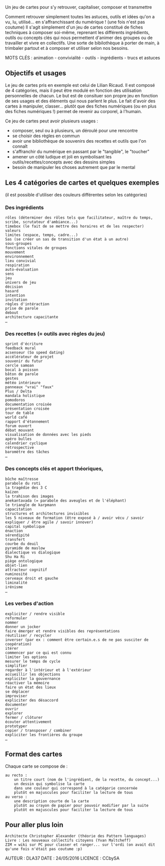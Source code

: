  Un jeu de cartes pour s'y retrouver, capitaliser, composer et transmettre
 
Comment retrouver simplement toutes les astuces, outils et idées qu'on a vu, lu, utilisé... en s'affranchissant du numérique ! (une fois n'est pas coutume)
Il s'agit simplement d'un jeu de cartes constitué de fiches techniques à composer soi-même, reprenant les différents ingrédients, outils ou concepts clés qui nous permettent d'animer des groupes ou de travailler et vivre en collectifs. Une sorte de bibilothèque à porter de main, à trimbaler partout et à composer et utiliser selon nos besoins.

MOTS CLÉS : animation - convivialité - outils - ingrédients - trucs et astuces

## Objectifs et usages

Le jeu de cartes pris en exemple est celui de Lilian Ricaud. Il est composé de 4 catégories, mais il peut être modulé en fonction des utilisation personnelles de chacun. Le but est de consituer son propre jeu en fonction de ses usages et des éléments qui nous parlent le plus.
Le fait d'avoir des cartes à manipuler, classer... plutôt que des fiches numériques (ou en plus des fiches numériques !) permet de revenir au corporel, à l'humain.

Ce jeu de cartes peut avoir plusieurs usages :

- composer, seul ou à plusieurs, un déroulé pour une rencontre
- se choisir des règles en commun
- avoir une bibliothèque de souvenirs des recettes et outils que l'on connaît
- s'affranchir du numérique en passant par le "tangible", le "toucher"
- amener un côté ludique et joli en symbolisant les outils/recettes/concepts avec des dessins simples
- besoin de manipuler les choses autrement que par le mental


## Les 4 catégories de cartes et quelques exemples
(il est possible d'utiliser des couleurs différentes selon les catégories)

### Des ingrédients

    rôles (déterminer des rôles tels que facilitateur, maître du temps, scribe, scrutateur d'ambiance...)
    timebox (le fait de se mettre des horaires et de les respecter)
    valeurs
    limites (espace, temps, cadre...)
    Sas (se créer un sas de transition d'un état à un autre)
    sous-groupes
    fonctions vitales de groupes
    mouvement
    environnement
    lieu convivial
    respiration
    auto-évaluation
    sens
    jeu
    univers de jeu
    décision
    hasard
    intention
    invitation
    règles d'intéraction
    prise de parole
    debout
    architecture capacitante
    …


### Des recettes (= outils avec règles du jeu)

    sprint d'écriture
    feedback mural
    acsenseur (So speed dating)
    accélérateur de projet
    souvenir du futur
    cercle samoan
    bocal à poisson
    bâton de parole
    gestes
    météo intérieure
    panneaux "vrai" "faux"
    Plus / Delta
    mandala holistique
    pomodoros
    documentation croisée
    présentation croisée
    tour de table
    world café
    rapport d'étonnement
    forum ouvert
    débat mouvant
    visualisation de données avec les pieds
    apéro bulles
    calendrier cyclique
    rétrospective
    baromètre des tâches
    …


### Des concepts clés et apport théoriques, 

    bûche maîtresse
    parabole du roti
    la tragédie des 3 C
    kaïzen
    la trahison des images
    anekantavada (= parabole des aveugles et de l'éléphant)
    le triangle de karpmann
    capacitation
    structures et architectures invisibles
    les 5 niveaux de formation (être exposé à / avoir vécu / savoir expliquer / être agile / savoir innover)
    capital symbolique
    énaction
    sérendipité
    transfert
    courbe du deuil
    pyramide de maslow
    dialectique vs dialogique
    Shu Ha Ri
    piège ontologique
    objet-lien
    attracteur cognitif
    numinosité
    cerveaux droit et gauche
    liminalité
    irénisme
    …


### Les verbes d'action

    expliciter / rendre visible
    reformuler
    nommer
    donner un jocker
    faire émerger et rendre visibles des représentations
    réutiliser / recycler
    inverser (par ex : comment être certain.e.s de ne pas susciter de coopération)
    itérer
    commencer par ce qui est connu
    limiter les options
    mesurer le temps de cycle
    simplifier
    regarder à l'intérieur et à l'extérieur
    accueillir les objections
    expliciter la gouvernance
    réactiver la mémoire
    faire un état des lieux
    se déplacer
    improviser
    expliciter des désaccord
    documenter
    ouvrir
    explorer
    fermer / clôturer
    écouter attentivement
    prototyper
    copier / transposer / combiner
    expliciter les frontières du groupe
    …


## Format des cartes

Chaque carte se compose de :

    au recto :
        un titre court (nom de l'ingrédient, de la recette, du concept...)
        un dessin qui symbolise la carte
        dans une couleur qui correspond à la catégorie concernée
        plutôt en majuscules pour faciliter la lecture de tous
    au verso :
        une description courte de la carte
        plutôt au crayon de papier pour pouvoir modifier par la suite
        plutôt en majuscules pour faciliter la lecture de tous


## Pour aller plus loin

    Architecte Christopher Alexander (théorie des Pattern languages)
    Livre : Les nouveaux collectifs citoyens (Yvan Maltcheff)
    ZIM = wiki sur PC pour classer et ranger... sur l'ordi (on avait dit qu'une fois n'était pas coutume :p)


AUTEUR : DLA37
DATE : 24/05/2016
LICENCE : CCbySA
